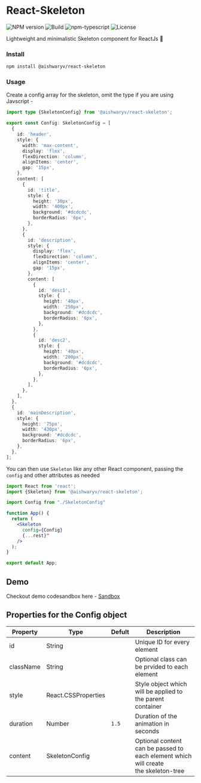 # React-Skeleton

![NPM version][npm-url]
![Build][github-build-url]
![npm-typescript][npm-typescript]
![License][github-license-url]

Lightweight and minimalistic Skeleton component for ReactJs 🎉

### Install

```bash
npm install @aishwaryv/react-skeleton
```

### Usage

Create a config array for the skeleton, omit the type if you are using Javscript -

```ts
import type {SkeletonConfig} from '@aishwaryv/react-skeleton';

export const Config: SkeletonConfig = [
  {
    id: 'header',
    style: {
      width: 'max-content',
      display: 'flex',
      flexDirection: 'column',
      alignItems: 'center',
      gap: '15px',
    },
    content: [
      {
        id: 'title',
        style: {
          height: '30px',
          width: '400px',
          background: '#dcdcdc',
          borderRadius: '6px',
        },
      },
      {
        id: 'description',
        style: {
          display: 'flex',
          flexDirection: 'column',
          alignItems: 'center',
          gap: '15px',
        },
        content: [
          {
            id: 'desc1',
            style: {
              height: '40px',
              width: '250px',
              background: '#dcdcdc',
              borderRadius: '6px',
            },
          },
          {
            id: 'desc2',
            style: {
              height: '40px',
              width: '200px',
              background: '#dcdcdc',
              borderRadius: '6px',
            },
          },
        ],
      },
    ],
  },
  {
    id: 'mainDescription',
    style: {
      height: '75px',
      width: '430px',
      background: '#dcdcdc',
      borderRadius: '6px',
    },
  },
];
```

You can then use `Skeleton` like any other React component, passing the `config` and other attributes as needed

```jsx
import React from 'react';
import {Skeleton} from '@aishwaryv/react-skeleton';

import Config from "./SkeletonConfig"

function App() {
  return (
    <Skeleton
      config={Config}
      {...rest}"
    />
  );
}

export default App;
```

## Demo

Checkout demo codesandbox here - [Sandbox](https://codesandbox.io/p/devbox/w7kqhq?file=%2Fsrc%2FApp.tsx%3A9%2C2 'Demo')

## Properties for the Config object

| Property  | Type                | Defult | Description                                                                        |
| --------- | ------------------- | ------ | ---------------------------------------------------------------------------------- |
| id        | String              |        | Unique ID for every element                                                        |
| className | String              |        | Optional class can be prvided to each element                                      |
| style     | React.CSSProperties |        | Style object which will be applied to the parent container                         |
| duration  | Number              | `1.5`  | Duration of the animation in seconds                                               |
| content   | SkeletonConfig      |        | Optional content can be passed to each element which will create the skeleton-tree |

[npm-url]: https://www.npmjs.com/package/@aishwaryv/react-skeleton
[npm-image]: https://img.shields.io/npm/v/@aishwaryv/react-skeleton
[github-license]: https://img.shields.io/github/license/aishwaryvishwakarma/React-Skeleton
[github-license-url]: https://github.com/aishwaryvishwakarma/React-Skeleton/blob/master/LICENSE
[github-build]: https://github.com/aishwaryvishwakarma/React-Skeleton/actions/workflows/publish.yml/badge.svg
[github-build-url]: https://github.com/aishwaryvishwakarma/React-Skeleton/actions/workflows/publish.yml
[npm-typescript]: https://img.shields.io/npm/types/@aishwaryv/react-skeleton
